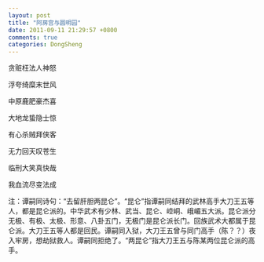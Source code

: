 ```yaml
---
layout: post
title: "阿房宫与圆明园"
date: 2011-09-11 21:29:57 +0800
comments: true
categories: DongSheng
---
```


贪赃枉法人神怒

浮夸绮糜末世风

中原鹿肥豪杰喜

大地龙蛰隐士惊

有心杀贼拜侠客

无力回天叹苍生

临刑大笑真快哉

我血流尽变法成

 

注：谭嗣同诗句：“去留肝胆两昆仑”。“昆仑”指谭嗣同结拜的武林高手大刀王五等人，都是昆仑派的。中华武术有少林、武当、昆仑、崆峒、峨嵋五大派。昆仑派分无极、有极、太极、形意、八卦五门，无极门是昆仑派长门。回族武术大都属于昆仑派。大刀王五等人都是回民。谭嗣同入狱，大刀王五曾与同门高手（陈？？）夜入牢房，想劫狱救人。谭嗣同拒绝了。“两昆仑”指大刀王五与陈某两位昆仑派的高手。